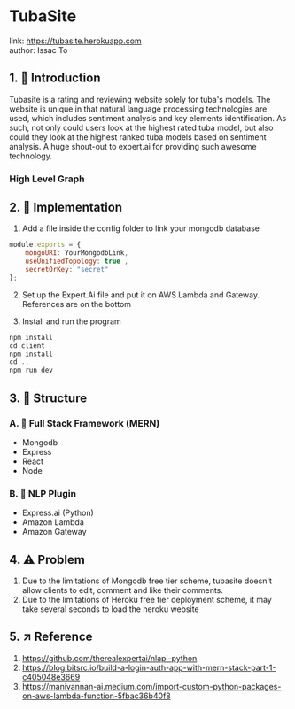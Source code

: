 # TubaSite

link: https://tubasite.herokuapp.com 
<br/>author: Issac To

## 1. 🎉 Introduction

Tubasite is a rating and reviewing website solely for tuba's models.  The website is unique in that natural language processing technologies are used, which includes sentiment analysis and key elements identification. As such, not only could users look at the highest rated tuba model, but also could they look at the highest ranked tuba models based on sentiment analysis. A huge shout-out to expert.ai for providing such awesome technology.

### High Level Graph


## 2.  📝 Implementation

1. Add a file inside the config folder to link your mongodb database
``` javascript
module.exports = {
    mongoURI: YourMongodbLink,
    useUnifiedTopology: true ,
    secretOrKey: "secret"
};
```
2. Set up the Expert.Ai file and put it on AWS Lambda and Gateway. References are on the bottom

3. Install and run the program
```javascript 
npm install
cd client
npm install
cd ..
npm run dev  
```

## 3. 📌 Structure


### A. 💎 Full Stack Framework (MERN)
* Mongodb
* Express
* React
* Node

### B. 🚀 NLP Plugin
* Express.ai (Python)
* Amazon Lambda
* Amazon Gateway




## 4.  ⚠️ Problem
1. Due to the limitations of Mongodb free tier scheme, tubasite doesn't allow clients to edit, comment and like their comments. 
2. Due to the limitations of Heroku free tier deployment scheme, it may take several seconds to load the heroku website

## 5.  ↗️ Reference
1. https://github.com/therealexpertai/nlapi-python
2. https://blog.bitsrc.io/build-a-login-auth-app-with-mern-stack-part-1-c405048e3669
3. https://manivannan-ai.medium.com/import-custom-python-packages-on-aws-lambda-function-5fbac36b40f8



